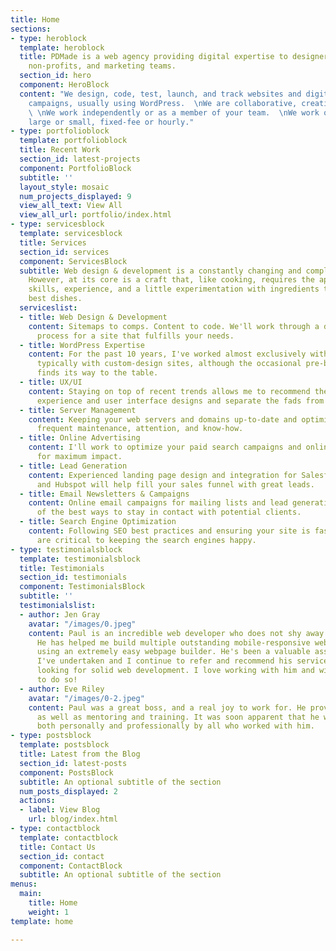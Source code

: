 ```yaml
---
title: Home
sections:
- type: heroblock
  template: heroblock
  title: PDMade is a web agency providing digital expertise to designers, startups,
    non-profits, and marketing teams.
  section_id: hero
  component: HeroBlock
  content: "We design, code, test, launch, and track websites and digital marketing
    campaigns, usually using WordPress.  \nWe are collaborative, creative, and detail-oriented.
    \ \nWe work independently or as a member of your team.  \nWe work on projects
    large or small, fixed-fee or hourly."
- type: portfolioblock
  template: portfolioblock
  title: Recent Work
  section_id: latest-projects
  component: PortfolioBlock
  subtitle: ''
  layout_style: mosaic
  num_projects_displayed: 9
  view_all_text: View All
  view_all_url: portfolio/index.html
- type: servicesblock
  template: servicesblock
  title: Services
  section_id: services
  component: ServicesBlock
  subtitle: Web design & development is a constantly changing and complex industry.
    However, at its core is a craft that, like cooking, requires the application of
    skills, experience, and a little experimentation with ingredients to create the
    best dishes.
  serviceslist:
  - title: Web Design & Development
    content: Sitemaps to comps. Content to code. We'll work through a disciplined
      process for a site that fulfills your needs.
  - title: WordPress Expertise
    content: For the past 10 years, I've worked almost exclusively with WordPress,
      typically with custom-design sites, although the occasional pre-built theme
      finds its way to the table.
  - title: UX/UI
    content: Staying on top of recent trends allows me to recommend the latest user
      experience and user interface designs and separate the fads from the functional.
  - title: Server Management
    content: Keeping your web servers and domains up-to-date and optimized requires
      frequent maintenance, attention, and know-how.
  - title: Online Advertising
    content: I'll work to optimize your paid search campaigns and online listings
      for maximum impact.
  - title: Lead Generation
    content: Experienced landing page design and integration for Salesforce, Marketo,
      and Hubspot will help fill your sales funnel with great leads.
  - title: Email Newsletters & Campaigns
    content: Online email campaigns for mailing lists and lead generation are one
      of the best ways to stay in contact with potential clients.
  - title: Search Engine Optimization
    content: Following SEO best practices and ensuring your site is fast and mobile-friendly
      are critical to keeping the search engines happy.
- type: testimonialsblock
  template: testimonialsblock
  title: Testimonials
  section_id: testimonials
  component: TestimonialsBlock
  subtitle: ''
  testimonialslist:
  - author: Jen Gray
    avatar: "/images/0.jpeg"
    content: Paul is an incredible web developer who does not shy away from any challenge.
      He has helped me build multiple outstanding mobile-responsive websites on Wordpress
      using an extremely easy webpage builder. He's been a valuable asset to any project
      I've undertaken and I continue to refer and recommend his services to anyone
      looking for solid web development. I love working with him and will continue
      to do so!
  - author: Eve Riley
    avatar: "/images/0-2.jpeg"
    content: Paul was a great boss, and a real joy to work for. He provided leadership
      as well as mentoring and training. It was soon apparent that he was highly regarded
      both personally and professionally by all who worked with him.
- type: postsblock
  template: postsblock
  title: Latest from the Blog
  section_id: latest-posts
  component: PostsBlock
  subtitle: An optional subtitle of the section
  num_posts_displayed: 2
  actions:
  - label: View Blog
    url: blog/index.html
- type: contactblock
  template: contactblock
  title: Contact Us
  section_id: contact
  component: ContactBlock
  subtitle: An optional subtitle of the section
menus:
  main:
    title: Home
    weight: 1
template: home

---
```

